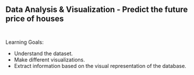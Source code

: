 ## Data Analysis & Visualization - Predict the future price of houses </br> </br>

Learning Goals:
- Understand the dataset.
- Make different visualizations.
- Extract information based on the visual representation of the database.
